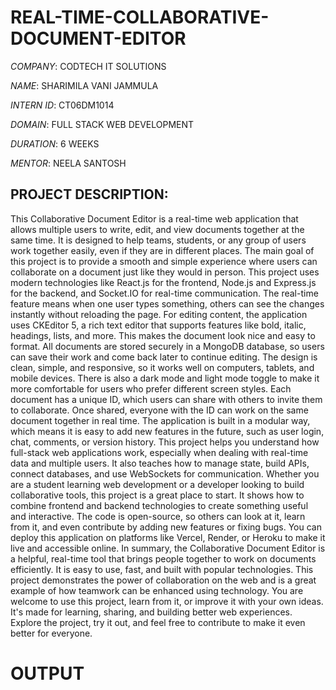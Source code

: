 # REAL-TIME-COLLABORATIVE-DOCUMENT-EDITOR

*COMPANY*: CODTECH IT SOLUTIONS

*NAME*: SHARIMILA VANI JAMMULA

*INTERN ID*: CT06DM1014

*DOMAIN*: FULL STACK WEB DEVELOPMENT

*DURATION*: 6 WEEKS

*MENTOR*: NEELA SANTOSH

## PROJECT DESCRIPTION:

This Collaborative Document Editor is a real-time web application that allows multiple users to write, edit, and view documents together at the same time. It is designed to help teams, students, or any group of users work together easily, even if they are in different places. The main goal of this project is to provide a smooth and simple experience where users can collaborate on a document just like they would in person. This project uses modern technologies like React.js for the frontend, Node.js and Express.js for the backend, and Socket.IO for real-time communication. The real-time feature means when one user types something, others can see the changes instantly without reloading the page. For editing content, the application uses CKEditor 5, a rich text editor that supports features like bold, italic, headings, lists, and more. This makes the document look nice and easy to format. All documents are stored securely in a MongoDB database, so users can save their work and come back later to continue editing. The design is clean, simple, and responsive, so it works well on computers, tablets, and mobile devices. There is also a dark mode and light mode toggle to make it more comfortable for users who prefer different screen styles. Each document has a unique ID, which users can share with others to invite them to collaborate. Once shared, everyone with the ID can work on the same document together in real time. The application is built in a modular way, which means it is easy to add new features in the future, such as user login, chat, comments, or version history. This project helps you understand how full-stack web applications work, especially when dealing with real-time data and multiple users. It also teaches how to manage state, build APIs, connect databases, and use WebSockets for communication. Whether you are a student learning web development or a developer looking to build collaborative tools, this project is a great place to start. It shows how to combine frontend and backend technologies to create something useful and interactive. The code is open-source, so others can look at it, learn from it, and even contribute by adding new features or fixing bugs. You can deploy this application on platforms like Vercel, Render, or Heroku to make it live and accessible online. In summary, the Collaborative Document Editor is a helpful, real-time tool that brings people together to work on documents efficiently. It is easy to use, fast, and built with popular technologies. This project demonstrates the power of collaboration on the web and is a great example of how teamwork can be enhanced using technology. You are welcome to use this project, learn from it, or improve it with your own ideas. It's made for learning, sharing, and building better web experiences. Explore the project, try it out, and feel free to contribute to make it even better for everyone.

# OUTPUT

